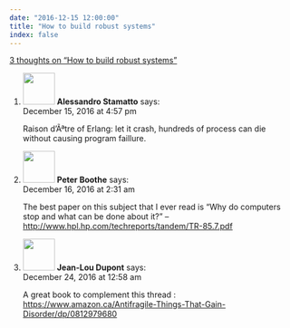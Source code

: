 ```yaml
---
date: "2016-12-15 12:00:00"
title: "How to build robust systems"
index: false
---
```


[3 thoughts on &ldquo;How to build robust systems&rdquo;](/lemire/blog/2016/12-15-how-to-build-robust-systems)

<ol class="comment-list">
<li id="comment-262513" class="comment even thread-even depth-1">
<div class="comment-author vcard">
<img alt src="https://secure.gravatar.com/avatar/f5de40a1513d2e1edaa47aa26703f8ff?s=56&#038;d=mm&#038;r=g" srcset="https://secure.gravatar.com/avatar/f5de40a1513d2e1edaa47aa26703f8ff?s=112&#038;d=mm&#038;r=g 2x" class="avatar avatar-56 photo" height="56" width="56" decoding="async" /> <b class="fn">Alessandro Stamatto</b> <span class="says">says:</span> </div>
<div class="comment-metadata"><time datetime="2016-12-15T16:57:25+00:00">December 15, 2016 at 4:57 pm</time></a> </div>
<div class="comment-content">
<p>Raison d&rsquo;Ãªtre of Erlang: let it crash, hundreds of process can die without causing program faillure.</p>
</div>
</li>
<li id="comment-262585" class="comment odd alt thread-odd thread-alt depth-1">
<div class="comment-author vcard">
<img alt src="https://secure.gravatar.com/avatar/25999b45c3bd15412dbf85ca281cde8f?s=56&#038;d=mm&#038;r=g" srcset="https://secure.gravatar.com/avatar/25999b45c3bd15412dbf85ca281cde8f?s=112&#038;d=mm&#038;r=g 2x" class="avatar avatar-56 photo" height="56" width="56" decoding="async" /> <b class="fn">Peter Boothe</b> <span class="says">says:</span> </div>
<div class="comment-metadata"><time datetime="2016-12-16T02:31:22+00:00">December 16, 2016 at 2:31 am</time></a> </div>
<div class="comment-content">
<p>The best paper on this subject that I ever read is &ldquo;Why do computers stop and what can be done about it?&rdquo; &#8211; <a href="http://www.hpl.hp.com/techreports/tandem/TR-85.7.pdf" rel="nofollow ugc">http://www.hpl.hp.com/techreports/tandem/TR-85.7.pdf</a></p>
</div>
</li>
<li id="comment-263589" class="comment even thread-even depth-1">
<div class="comment-author vcard">
<img alt src="https://secure.gravatar.com/avatar/26eb5bb9dd2ccd72e2ccdc112ad1d050?s=56&#038;d=mm&#038;r=g" srcset="https://secure.gravatar.com/avatar/26eb5bb9dd2ccd72e2ccdc112ad1d050?s=112&#038;d=mm&#038;r=g 2x" class="avatar avatar-56 photo" height="56" width="56" loading="lazy" decoding="async" /> <b class="fn">Jean-Lou Dupont</b> <span class="says">says:</span> </div>
<div class="comment-metadata"><time datetime="2016-12-24T00:58:05+00:00">December 24, 2016 at 12:58 am</time></a> </div>
<div class="comment-content">
<p>A great book to complement this thread : <a href="https://www.amazon.ca/Antifragile-Things-That-Gain-Disorder/dp/0812979680" rel="nofollow ugc">https://www.amazon.ca/Antifragile-Things-That-Gain-Disorder/dp/0812979680</a></p>
</div>
</li>
</ol>
